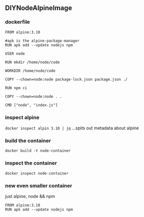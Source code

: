 ## DIYNodeAlpineImage
### dockerfile
```
FROM alpine:3.10

#apk is the alpine-package-manager
RUN apk add --update nodejs npm

USER node

RUN mkdir /home/node/code

WORKDIR /home/node/code

COPY --chown=node:node package-lock.json package.json ./

RUN npm ci

COPY --chown=node:node . .

CMD ["node", "index.js"]
```

### inspect alpine
```docker inspect alpin 3.10 | jq```
...spits out metadata about alpine

### build the container
```
docker build -t node-container
```

### inspect the container
```
docker inspect node-container
```

### new even smaller container
just alpine, node && npm
```
FROM alpine:3.10
RUN apk add --update nodejs npm
```

